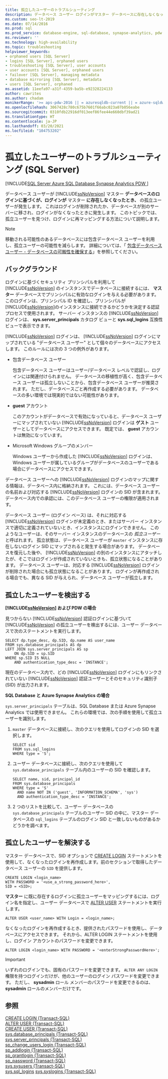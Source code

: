 ```yaml
---
title: 孤立したユーザーのトラブルシューティング
description: データベース ユーザー ログインがマスター データベースに存在しなくなったとき、孤立したユーザーが発生します。 このトピックでは、孤立したユーザーを特定して解決する方法について説明します。
ms.custom: seo-lt-2019
ms.date: 07/14/2016
ms.prod: sql
ms.prod_service: database-engine, sql-database, synapse-analytics, pdw
ms.reviewer: ''
ms.technology: high-availability
ms.topic: troubleshooting
helpviewer_keywords:
- orphaned users [SQL Server]
- logins [SQL Server], orphaned users
- troubleshooting [SQL Server], user accounts
- user accounts [SQL Server], orphaned users
- failover [SQL Server], managing metadata
- database mirroring [SQL Server], metadata
- users [SQL Server], orphaned
ms.assetid: 11eefa97-a31f-4359-ba5b-e92328224133
author: cawrites
ms.author: chadam
monikerRange: '>= aps-pdw-2016 || = azuresqldb-current || = azure-sqldw-latest || >= sql-server-2016'
ms.openlocfilehash: 3067428c780c675b7601f66abc023a07b056eabe
ms.sourcegitcommit: 0310fdb22916df013eef86fee44e660dbf39ad21
ms.translationtype: HT
ms.contentlocale: ja-JP
ms.lasthandoff: 03/20/2021
ms.locfileid: "104753202"
---
```

# <a name="troubleshoot-orphaned-users-sql-server"></a>孤立したユーザーのトラブルシューティング (SQL Server)
[!INCLUDE[SQL Server Azure SQL Database Synapse Analytics PDW ](../../includes/applies-to-version/sql-asdb-asdbmi-asa-pdw.md)]

  データベース ユーザーが [!INCLUDE[ssNoVersion](../../includes/ssnoversion-md.md)] マスター **データベースのログインに基づくが、ログインが** マスター **に存在しなくなったとき、** の孤立ユーザーが発生します。 これはログインが削除されたか、データベースが別のサーバーに移され、ログインがなくなったときに発生します。 このトピックでは、孤立ユーザーを見つけ、ログインに再マッピングする方法について説明します。  
  
> [!NOTE]  
>  移動される可能性のあるデータベースには包含データベース ユーザーを利用し、孤立ユーザーの可能性を減らします。 詳細については、「 [包含データベース ユーザー - データベースの可搬性を確保する](../../relational-databases/security/contained-database-users-making-your-database-portable.md)」を参照してください。  
  
## <a name="background"></a>バックグラウンド  
 ログインに基づくセキュリティ プリンシパルを利用して [!INCLUDE[ssNoVersion](../../includes/ssnoversion-md.md)] のインスタンスでデータベースに接続するには、 **マスター** データベースでプリンシパルに有効なログインを与える必要があります。 このログインは、プリンシパル ID を確認し、プリンシパルが [!INCLUDE[ssNoVersion](../../includes/ssnoversion-md.md)]のインスタンスに接続できるかどうかを決定する認証プロセスで使用されます。 サーバー インスタンスの [!INCLUDE[ssNoVersion](../../includes/ssnoversion-md.md)] ログインは、 **sys.server_principals** カタログ ビューと **sys.sql_logins** 互換性ビューで表示できます。  
  
 [!INCLUDE[ssNoVersion](../../includes/ssnoversion-md.md)] ログインは、 [!INCLUDE[ssNoVersion](../../includes/ssnoversion-md.md)] ログインにマップされている "データベース ユーザー" として個々のデータベースにアクセスします。 このルールには次の 3 つの例外があります。  
  
-   包含データベース ユーザー  
  
     包含データベース ユーザーはユーザー/データベース レベルで認証し、ログインには関連付けられません。 データベースの移植性が高く、包含データベース ユーザーは孤立しないことから、包含データベース ユーザーが推奨されます。 ただし、データベースごと再作成する必要があります。 データベースの多い環境では現実的ではない可能性があります。  
  
-   **guest** アカウント  
  
     このアカウントがデータベースで有効になっていると、データベース ユーザーにマップされていない [!INCLUDE[ssNoVersion](../../includes/ssnoversion-md.md)] ログインは **ゲスト** ユーザーとしてデータベースにアクセスできます。 既定では、 **guest** アカウントは無効になっています。  
  
-   Microsoft Windows グループのメンバー  
  
     Windows ユーザーから作成した [!INCLUDE[ssNoVersion](../../includes/ssnoversion-md.md)] ログインは、Windows ユーザーが属しているグループがデータベースのユーザーである場合にデータベースにアクセスできます。  
  
 データベース ユーザーへの [!INCLUDE[ssNoVersion](../../includes/ssnoversion-md.md)] ログインのマップに関する情報は、データベース内に格納されます。 これには、データベース ユーザーの名前および対応する [!INCLUDE[ssNoVersion](../../includes/ssnoversion-md.md)] ログインの SID が含まれます。 データベース内での承認には、このデータベース ユーザーの権限が適用されます。  
  
 データベース ユーザー (ログイン ベース) は、それに対応する [!INCLUDE[ssNoVersion](../../includes/ssnoversion-md.md)] ログインが未定義のとき、またはサーバー インスタンスで適切に定義されていないとき、インスタンスにログインできません。 このようなユーザーは、そのサーバー インスタンスのデータベースの *孤立ユーザー* と呼ばれます。 孤立状態は、データベース ユーザーが `master` インスタンスに存在しないログイン SID にマップされると発生する場合があります。 データベースを復元した後や、 [!INCLUDE[ssNoVersion](../../includes/ssnoversion-md.md)] の別のインスタンスにアタッチしたが、そこではログインが作成されていないときも、孤立状態になることがあります。 データベース ユーザーは、対応する [!INCLUDE[ssNoVersion](../../includes/ssnoversion-md.md)] ログインが削除された場合にも孤立状態になることがあります。 ログインが再作成される場合でも、異なる SID が与えられ、データベース ユーザーが孤立します。  
  
## <a name="detect-orphaned-users"></a>孤立したユーザーを検出する  

**[!INCLUDE[ssNoVersion](../../includes/ssnoversion-md.md)] および PDW の場合**

見つからない [!INCLUDE[ssNoVersion](../../includes/ssnoversion-md.md)] 認証ログインに基づいて [!INCLUDE[ssNoVersion](../../includes/ssnoversion-md.md)] の孤立ユーザーを検出するには、ユーザー データベースで次のステートメントを実行します。  
  
```  
SELECT dp.type_desc, dp.SID, dp.name AS user_name  
FROM sys.database_principals AS dp  
LEFT JOIN sys.server_principals AS sp  
    ON dp.SID = sp.SID  
WHERE sp.SID IS NULL  
    AND authentication_type_desc = 'INSTANCE';  
```  
  
 現在のデータベース内で、どの [!INCLUDE[ssNoVersion](../../includes/ssnoversion-md.md)] ログインにもリンクされていない [!INCLUDE[ssNoVersion](../../includes/ssnoversion-md.md)] 認証ユーザーとそのセキュリティ識別子 (SID) が出力されます。  

**SQL Database と Azure Synapse Analytics の場合**

`sys.server_principals` テーブルは、SQL Database または Azure Synapse Analytics では使用できません。 これらの環境では、次の手順を使用して孤立ユーザーを識別します。

1. `master` データベースに接続し、次のクエリを使用してログインの SID を選択します。
    ```
    SELECT sid 
    FROM sys.sql_logins 
    WHERE type = 'S'; 
    ```

2. ユーザー データベースに接続し、次のクエリを使用して `sys.database_principals` テーブル内のユーザーの SID を確認します。

    ```
    SELECT name, sid, principal_id
    FROM sys.database_principals 
    WHERE type = 'S' 
      AND name NOT IN ('guest', 'INFORMATION_SCHEMA', 'sys')
      AND authentication_type_desc = 'INSTANCE';
    ```

3. 2 つのリストを比較して、ユーザー データベースの `sys.database_principals` テーブルのユーザー SID の中に、マスター データベースの `sql_logins` テーブルのログイン SID と一致しないものがあるかどうかを調べます。 
  
## <a name="resolve-an-orphaned-user"></a>孤立したユーザーを解決する  
マスター データベースで、SID オプションで [CREATE LOGIN](../../t-sql/statements/create-login-transact-sql.md) ステートメントを使用して、なくなったログインを再作成します。前のセクションで取得したデータベース ユーザーの `SID` を提供します。  
  
```  
CREATE LOGIN <login_name>   
WITH PASSWORD = '<use_a_strong_password_here>',  
SID = <SID>;  
```  
  
 **マスター** に既に存在するログインに孤立ユーザーをマッピングするには、ログイン名を指定し、ユーザー データベースで [ALTER USER](../../t-sql/statements/alter-user-transact-sql.md) ステートメントを実行します。  
  
```  
ALTER USER <user_name> WITH Login = <login_name>;  
```  
  
 なくなったログインを再作成するとき、提供されたパスワードを使用し、データベースにアクセスできます。 それから、ALTER LOGIN ステートメントを使用し、ログイン アカウントのパスワードを変更できます。  
  
```  
ALTER LOGIN <login_name> WITH PASSWORD = '<enterStrongPasswordHere>';  
```  
  
> [!IMPORTANT]  
>  いずれのログインでも、固有のパスワードを変更できます。 `ALTER ANY LOGIN` 権限を持つログインだけが、他のユーザーのログイン パスワードを変更できます。 ただし、 **sysadmin** ロール メンバーのパスワードを変更できるのは、 **sysadmin** ロールのメンバーだけです。  
  
## <a name="see-also"></a>参照  
 [CREATE LOGIN &#40;Transact-SQL&#41;](../../t-sql/statements/create-login-transact-sql.md)   
 [ALTER USER &#40;Transact-SQL&#41;](../../t-sql/statements/alter-user-transact-sql.md)   
 [CREATE USER &#40;Transact-SQL&#41;](../../t-sql/statements/create-user-transact-sql.md)   
 [sys.database_principals &#40;Transact-SQL&#41;](../../relational-databases/system-catalog-views/sys-database-principals-transact-sql.md)   
 [sys.server_principals &#40;Transact-SQL&#41;](../../relational-databases/system-catalog-views/sys-server-principals-transact-sql.md)   
 [sp_change_users_login &#40;Transact-SQL&#41;](../../relational-databases/system-stored-procedures/sp-change-users-login-transact-sql.md)   
 [sp_addlogin &#40;Transact-SQL&#41;](../../relational-databases/system-stored-procedures/sp-addlogin-transact-sql.md)   
 [sp_grantlogin &#40;Transact-SQL&#41;](../../relational-databases/system-stored-procedures/sp-grantlogin-transact-sql.md)   
 [sp_password &#40;Transact-SQL&#41;](../../relational-databases/system-stored-procedures/sp-password-transact-sql.md)   
 [sys.sysusers &#40;Transact-SQL&#41;](../../relational-databases/system-compatibility-views/sys-sysusers-transact-sql.md)   
 [sys.sql_logins](../../relational-databases/system-catalog-views/sys-sql-logins-transact-sql.md) [sys.syslogins &#40;Transact-SQL&#41;](../../relational-databases/system-compatibility-views/sys-syslogins-transact-sql.md)  
  
  
